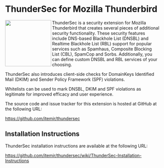 # ThunderSec for Mozilla Thunderbird

<img src='https://raw.githubusercontent.com/itemir/thundersec/master/chrome/content/images/thundersec.png' align='left' width='150' height='150'>
ThunderSec is a security extension for Mozilla Thunderbird that creates several pieces of additional security functionality. These security features include DNS-based Blackhole List (DNSBL) and Realtime Blackhole List (RBL) support for popular services such as Spamhaus, Composite Blocking List (CBL), SpamCop and Sorbs. Additionally, you can define custom DNSBL and RBL services of your choosing.

ThunderSec also introduces client-side checks for DomainKeys Identified Mail (DKIM) and Sender Policy Framework (SPF) violations. 

Whitelists can be used to mark DNSBL, DKIM and SPF violations as legitimate for improved efficacy and user experience.

The source code and issue tracker for this extension is hosted at GitHub at the following URL:

https://github.com/itemir/thundersec

## Installation Instructions

ThunderSec installation instructions are available at the following URL:

https://github.com/itemir/thundersec/wiki/ThunderSec-Installation-Instructions
